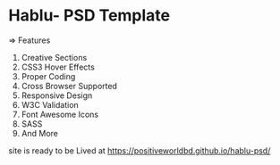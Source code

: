 # Hablu- PSD Template

⇒ Features
1. Creative Sections
2. CSS3 Hover Effects
3. Proper Coding
4. Cross Browser Supported
5. Responsive Design
6. W3C Validation
7. Font Awesome Icons
8. SASS
9. And More

site is ready to be Lived at https://positiveworldbd.github.io/hablu-psd/
